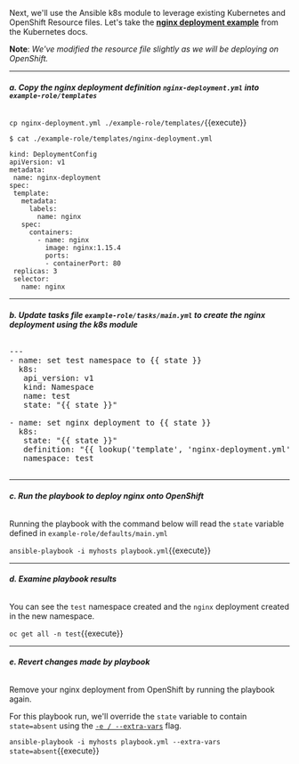 Next, we'll use the Ansible k8s module to leverage existing Kubernetes and OpenShift Resource files. Let's take the **[nginx deployment example](https://kubernetes.io/docs/concepts/workloads/controllers/deployment/#creating-a-deployment)**
 from the Kubernetes docs.  

 **Note**: *We've modified the resource file slightly as we will be deploying
  on OpenShift.*

---

 ###### **a. Copy the nginx deployment definition `nginx-deployment.yml` into `example-role/templates`**

 `cp nginx-deployment.yml ./example-role/templates/`{{execute}}

 ```
$ cat ./example-role/templates/nginx-deployment.yml

kind: DeploymentConfig
apiVersion: v1
metadata:
  name: nginx-deployment
spec:
  template:
    metadata:
      labels:
        name: nginx
    spec:
      containers:
        - name: nginx
          image: nginx:1.15.4
          ports:
          - containerPort: 80
  replicas: 3
  selector:
    name: nginx
 ```
---


 ###### **b. Update tasks file `example-role/tasks/main.yml` to create the nginx deployment using the k8s module**

 <pre class="file"
  data-filename="/root/tutorial/example-role/tasks/main.yml"
   data-target="replace">
---
- name: set test namespace to {{ state }}
  k8s:
   api_version: v1
   kind: Namespace
   name: test
   state: "{{ state }}"

- name: set nginx deployment to {{ state }}
  k8s:
   state: "{{ state }}"
   definition: "{{ lookup('template', 'nginx-deployment.yml') }}"
   namespace: test
 </pre>

---

###### **c. Run the playbook to deploy nginx onto OpenShift**

Running the playbook with the command below will read the `state` variable defined in `example-role/defaults/main.yml`

 `ansible-playbook -i myhosts playbook.yml`{{execute}}

---

###### **d. Examine playbook results**
You can see the `test` namespace created and the `nginx` deployment created in the new namespace.

`oc get all -n test`{{execute}}

---
###### **e. Revert changes made by playbook**

Remove your nginx deployment from OpenShift by running the playbook again.

For this playbook run, we'll override the `state` variable to contain `state=absent` using the [`-e / --extra-vars`](https://docs.ansible.com/ansible/latest/user_guide/playbooks_variables.html#passing-variables-on-the-command-line) flag. 

`ansible-playbook -i myhosts playbook.yml --extra-vars state=absent`{{execute}}